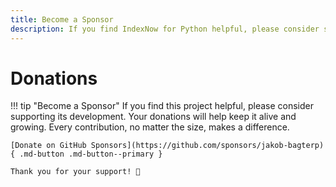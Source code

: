 ```yaml
---
title: Become a Sponsor
description: If you find IndexNow for Python helpful, please consider supporting its development. Your donations will help keep it alive and growing.
---
```


# Donations

!!! tip "Become a Sponsor"
    If you find this project helpful, please consider supporting its development. Your donations will help keep it alive and growing. Every contribution, no matter the size, makes a difference.

    [Donate on GitHub Sponsors](https://github.com/sponsors/jakob-bagterp){ .md-button .md-button--primary }

    Thank you for your support! 🙌
